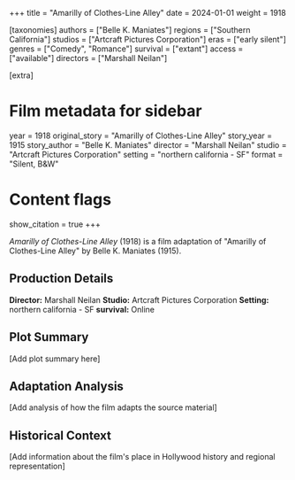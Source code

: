 +++
title = "Amarilly of Clothes-Line Alley"
date = 2024-01-01
weight = 1918

[taxonomies]
authors = ["Belle K. Maniates"]
regions = ["Southern California"]
studios = ["Artcraft Pictures Corporation"]
eras = ["early silent"]
genres = ["Comedy", "Romance"]
survival = ["extant"]
access = ["available"]
directors = ["Marshall Neilan"]

[extra]
# Film metadata for sidebar
year = 1918
original_story = "Amarilly of Clothes-Line Alley"
story_year = 1915
story_author = "Belle K. Maniates"
director = "Marshall Neilan"
studio = "Artcraft Pictures Corporation"
setting = "northern california - SF"
format = "Silent, B&W"

# Content flags
show_citation = true
+++

*Amarilly of Clothes-Line Alley* (1918) is a film adaptation of "Amarilly of Clothes-Line Alley" by Belle K. Maniates (1915).

## Production Details

**Director:** Marshall Neilan
**Studio:** Artcraft Pictures Corporation
**Setting:** northern california - SF
**survival:** Online

## Plot Summary

[Add plot summary here]

## Adaptation Analysis

[Add analysis of how the film adapts the source material]

## Historical Context

[Add information about the film's place in Hollywood history and regional representation]


